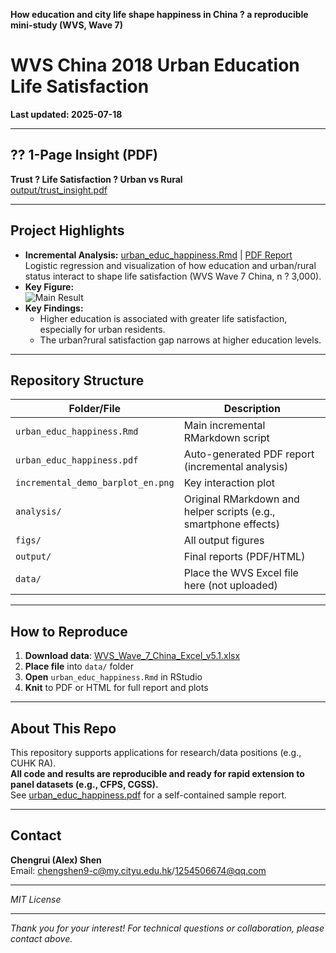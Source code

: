 **How education and city life shape happiness in China ? a reproducible mini-study (WVS, Wave 7)**
# WVS China 2018  Urban  Education  Life Satisfaction

**Last updated: 2025-07-18**

---

## ?? 1-Page Insight (PDF)
**Trust ? Life Satisfaction ? Urban vs Rural**  
[output/trust_insight.pdf](output/trust_insight.pdf)

---

## Project Highlights

- **Incremental Analysis:** [urban_educ_happiness.Rmd](urban_educ_happiness.Rmd) | [PDF Report](urban_educ_happiness.pdf)  
  Logistic regression and visualization of how education and urban/rural status interact to shape life satisfaction (WVS Wave 7 China, n ? 3,000).
- **Key Figure:**  
  ![Main Result](incremental_demo_barplot_en.png)
- **Key Findings:**  
  - Higher education is associated with greater life satisfaction, especially for urban residents.
  - The urban?rural satisfaction gap narrows at higher education levels.

---

## Repository Structure

| Folder/File        | Description                                               |
|--------------------|----------------------------------------------------------|
| `urban_educ_happiness.Rmd` | Main incremental RMarkdown script                 |
| `urban_educ_happiness.pdf` | Auto-generated PDF report (incremental analysis)  |
| `incremental_demo_barplot_en.png` | Key interaction plot                       |
| `analysis/`        | Original RMarkdown and helper scripts (e.g., smartphone effects) |
| `figs/`            | All output figures                                       |
| `output/`          | Final reports (PDF/HTML)                                 |
| `data/`            | Place the WVS Excel file here (not uploaded)             |

---

## How to Reproduce

1. **Download data**: [WVS_Wave_7_China_Excel_v5.1.xlsx](https://www.worldvaluessurvey.org/WVSDocumentationWV7.jsp)  
2. **Place file** into `data/` folder  
3. **Open** `urban_educ_happiness.Rmd` in RStudio  
4. **Knit** to PDF or HTML for full report and plots

---

## About This Repo

This repository supports applications for research/data positions (e.g., CUHK RA).  
**All code and results are reproducible and ready for rapid extension to panel datasets (e.g., CFPS, CGSS).**  
See [urban_educ_happiness.pdf](urban_educ_happiness.pdf) for a self-contained sample report.

---

## Contact

**Chengrui (Alex) Shen**  
Email: chengshen9-c@my.cityu.edu.hk/1254506674@qq.com

---

_MIT License_

---

_Thank you for your interest! For technical questions or collaboration, please contact above._
